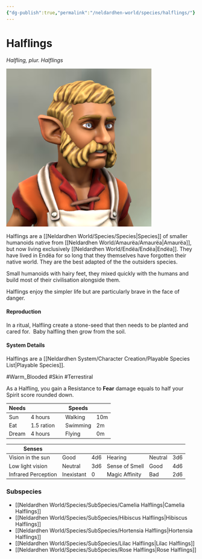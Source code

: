 ```yaml
---
{"dg-publish":true,"permalink":"/neldardhen-world/species/halflings/"}
---
```


# Halflings
*Halfling, plur. Halflings*

![Oatley-closeup.png|100](/img/user/Images/Species/Oatley-closeup.png)

Halflings are a [[Neldardhen World/Species/Species\|Species]] of smaller humanoids native from [[Neldardhen World/Amaurëa/Amaurëa\|Amaurëa]], but now living exclusively [[Neldardhen World/Endëa/Endëa\|Endëa]]. They have lived in Endëa for so long that they themselves have forgotten their native world. They are the best adapted of the the outsiders species.

Small humanoids with hairy feet, they mixed quickly with the humans and build most of their civilisation alongside them.

Halflings enjoy the simpler life but are particularly brave in the face of danger.
#### Reproduction
In a ritual, Halfling create a stone-seed that then needs to be planted and cared for.  Baby halfling then grow from the soil.


#### System Details
Halflings are a [[Neldardhen System/Character Creation/Playable Species List\|Playable Species]].

#Warm_Blooded #Skin #Terrestiral

As a Halfling, you gain a Resistance to **Fear** damage equals to half your Spirit score rounded down.

| **Needs** |            |     | **Speeds** |     |
| --------- | ---------- | --- | ---------- | --- |
| Sun       | 4 hours    |     | Walking    | 10m |
| Eat       | 1.5 ration |     | Swimming   | 2m  |
| Dream     | 4 hours    |     | Flying     | 0m  |

| **Senses**          |            |     |                |         |     |
| ------------------- | ---------- | --- | -------------- | ------- | --- |
| Vision in the sun   | Good       | 4d6 | Hearing        | Neutral | 3d6 |
| Low light vision    | Neutral    | 3d6 | Sense of Smell | Good    | 4d6 |
| Infrared Perception | Inexistant | 0   | Magic Affinity | Bad     | 2d6 |

### Subspecies 
- [[Neldardhen World/Species/SubSpecies/Camelia Halflings\|Camelia Halflings]]
- [[Neldardhen World/Species/SubSpecies/Hibiscus Halflings\|Hibiscus Halflings]]
- [[Neldardhen World/Species/SubSpecies/Hortensia Halflings\|Hortensia Halflings]]
- [[Neldardhen World/Species/SubSpecies/Lilac Halflings\|Lilac Halflings]]
- [[Neldardhen World/Species/SubSpecies/Rose Halflings\|Rose Halflings]]


